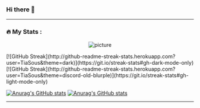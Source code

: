 ### Hi there 👋
---
### :fire: My Stats :
<p align="center"> <img src="https://github-readme-stats.vercel.app/api/top-langs/?username=ThomNardou&layout=compact&card_width=1000&langs_count=10&theme=radical&hide_border=true"  alt="picture"/> <p />
[![GitHub Streak](http://github-readme-streak-stats.herokuapp.com?user=TiaSous&theme=dark)](https://git.io/streak-stats#gh-dark-mode-only)
[![GitHub Streak](http://github-readme-streak-stats.herokuapp.com?user=TiaSous&theme=discord-old-blurple)](https://git.io/streak-stats#gh-light-mode-only)
  
[![Anurag's GitHub stats](https://github-readme-stats.vercel.app/api?username=TiaSous&layout=compact&theme=darcula)](https://github.com/anuraghazra/github-readme-stats#gh-dark-mode-only)
[![Anurag's GitHub stats](https://github-readme-stats.vercel.app/api?username=TiaSous&layout=compact&theme=gruvbox_light)](https://github.com/anuraghazra/github-readme-stats#gh-light-mode-only)

---

<!--
**TiaSous/TiaSous** is a ✨ _special_ ✨ repository because its `README.md` (this file) appears on your GitHub profile.

Here are some ideas to get you started:

- 🔭 I’m currently working on ...
- 🌱 I’m currently learning ...
- 👯 I’m looking to collaborate on ...
- 🤔 I’m looking for help with ...
- 💬 Ask me about ...
- 📫 How to reach me: ...
- 😄 Pronouns: ...
- ⚡ Fun fact: ...
-->
